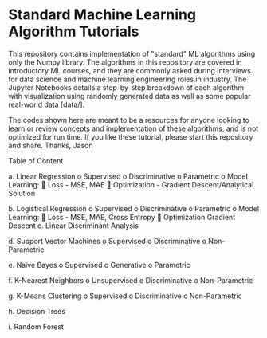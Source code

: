 # Standard Machine Learning Algorithm Tutorials
This repository contains implementation of "standard" ML algorithms using only the Numpy library. The algorithms in this repository are covered in introductory ML courses, and they are commonly asked during interviews for data science and machine learning engineering roles in industry. The Jupyter Notebooks details a step-by-step breakdown of each algorithm with visualization using randomly generated data as well as some popular real-world data [data/].    

The codes shown here are meant to be a resources for anyone looking to learn or review concepts and implementation of these algorithms, and is not optimized for run time. If you like these tutorial, please start this repository and share. Thanks, Jason 

Table of Content

a.	Linear Regression
o	Supervised
o	Discriminative
o	Parametric
o	Model Learning:
	Loss - MSE, MAE
	Optimization - Gradient Descent/Analytical Solution

b.	Logistical Regression
o	Supervised
o	Discriminative
o	Parametric
o	Model Learning:
	Loss - MSE, MAE, Cross Entropy
	Optimization Gradient Descent
c.	Linear Discriminant Analysis

d.	Support Vector Machines
o	Supervised
o	Discriminative
o	Non-Parametric

e.	Naïve Bayes
o	Supervised
o	Generative
o	Parametric

f.	K-Nearest Neighbors
o	Unsupervised
o	Discriminative
o	Non-Parametric

g.	K-Means Clustering
o	Supervised
o	Discriminative
o	Non-Parametric

h.	Decision Trees

i.	Random Forest

